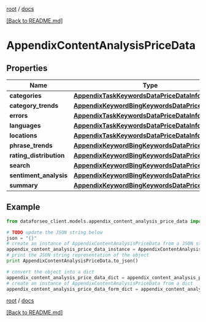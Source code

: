 [root](./../ "root") / [docs](./ "docs")

[[Back to README.md]](./../README.md "[Back to README.md]")

# AppendixContentAnalysisPriceData

## Properties

Name | Type | Description | Notes
------------ | ------------- | ------------- | -------------
**categories** | [**AppendixTaskKeywordsDataPriceDataInfo**](AppendixTaskKeywordsDataPriceDataInfo.md) |  | [optional]
**category_trends** | [**AppendixKeywordBingKeywordsDataPriceDataInfo**](AppendixKeywordBingKeywordsDataPriceDataInfo.md) |  | [optional]
**errors** | [**AppendixTaskKeywordsDataPriceDataInfo**](AppendixTaskKeywordsDataPriceDataInfo.md) |  | [optional]
**languages** | [**AppendixTaskKeywordsDataPriceDataInfo**](AppendixTaskKeywordsDataPriceDataInfo.md) |  | [optional]
**locations** | [**AppendixTaskKeywordsDataPriceDataInfo**](AppendixTaskKeywordsDataPriceDataInfo.md) |  | [optional]
**phrase_trends** | [**AppendixKeywordBingKeywordsDataPriceDataInfo**](AppendixKeywordBingKeywordsDataPriceDataInfo.md) |  | [optional]
**rating_distribution** | [**AppendixKeywordBingKeywordsDataPriceDataInfo**](AppendixKeywordBingKeywordsDataPriceDataInfo.md) |  | [optional]
**search** | [**AppendixKeywordBingKeywordsDataPriceDataInfo**](AppendixKeywordBingKeywordsDataPriceDataInfo.md) |  | [optional]
**sentiment_analysis** | [**AppendixKeywordBingKeywordsDataPriceDataInfo**](AppendixKeywordBingKeywordsDataPriceDataInfo.md) |  | [optional]
**summary** | [**AppendixKeywordBingKeywordsDataPriceDataInfo**](AppendixKeywordBingKeywordsDataPriceDataInfo.md) |  | [optional]

## Example

```python
from dataforseo_client.models.appendix_content_analysis_price_data import AppendixContentAnalysisPriceData

# TODO update the JSON string below
json = "{}"
# create an instance of AppendixContentAnalysisPriceData from a JSON string
appendix_content_analysis_price_data_instance = AppendixContentAnalysisPriceData.from_json(json)
# print the JSON string representation of the object
print AppendixContentAnalysisPriceData.to_json()

# convert the object into a dict
appendix_content_analysis_price_data_dict = appendix_content_analysis_price_data_instance.to_dict()
# create an instance of AppendixContentAnalysisPriceData from a dict
appendix_content_analysis_price_data_form_dict = appendix_content_analysis_price_data.from_dict(appendix_content_analysis_price_data_dict)
```

  

[root](./../ "root") / [docs](./ "docs")

[[Back to README.md]](./../README.md "[Back to README.md]")